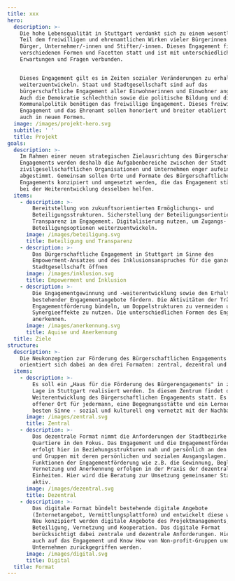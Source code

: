 ```yaml
---
title: xxx
hero:
  description: >-
    Die hohe Lebensqualität in Stuttgart verdankt sich zu einem wesentlichen
    Teil dem freiwilligen und ehrenamtlichen Wirken vieler Bürgerinnen und
    Bürger, Unternehmer/-innen und Stifter/-innen. Dieses Engagement findet in
    verschiedenen Formen und Facetten statt und ist mit unterschiedlichsten
    Erwartungen und Fragen verbunden.


    Dieses Engagement gilt es in Zeiten sozialer Veränderungen zu erhalten und
    weiterzuentwickeln. Staat und Stadtgesellschaft sind auf das
    bürgerschaftliche Engagement aller Einwohnerinnen und Einwohner angewiesen.
    Auch die Demokratie schlechthin sowie die politische Bildung und die
    Kommunalpolitik benötigen das freiwillige Engagement. Dieses freiwillige
    Engagement und das Ehrenamt sollen honoriert und breiter etabliert werden –
    auch in neuen Formen.
  image: /images/projekt-hero.svg
  subtitle: ' '
  title: Projekt
goals:
  description: >-
    Im Rahmen einer neuen strategischen Zielausrichtung des Bürgerschaftlichen
    Engagements werden deshalb die Aufgabenbereiche zwischen der Stadt und
    zivilgesellschaftlichen Organisationen und Unternehmen enger aufeinander
    abgestimmt. Gemeinsam sollen Orte und Formate des Bürgerschaftlichen
    Engagements konzipiert und umgesetzt werden, die das Engagement stärken und
    bei der Weiterentwicklung desselben helfen.
  items:
    - description: >-
        Bereitstellung von zukunftsorientierten Ermöglichungs- und
        Beteiligungsstrukturen. Sicherstellung der Beteiligungsorientierung und
        Transparenz im Engagement. Digitalisierung nutzen, um Zugangs- und
        Beteiligungsoptionen weiterzuentwickeln.
      image: /images/beteiligung.svg
      title: Beteiligung und Transparenz
    - description: >-
        Das Bürgerschaftliche Engagement in Stuttgart im Sinne des
        Empowerment-Ansatzes und des Inklusionsanspruches für die ganze
        Stadtgesellschaft öffnen
      image: /images/inklusion.svg
      title: Empowerment und Inklusion
    - description: >-
        Die Engagementgewinnung und -weiterentwicklung sowie den Erhalt
        bestehender Engagementangebote fördern. Die Aktivitäten der Träger der
        Engagementförderung bündeln, um Doppelstrukturen zu vermeiden und
        Synergieeffekte zu nutzen. Die unterschiedlichen Formen des Engagements
        anerkennen.
      image: /images/anerkennung.svg
      title: Aquise und Anerkennung
  title: Ziele
structure:
  description: >-
    Die Neukonzeption zur Förderung des Bürgerschaftlichen Engagements
    orientiert sich dabei an den drei Formaten: zentral, dezentral und digital
  items:
    - description: >-
        Es soll ein „Haus für die Förderung des Bürgerengagements" in zentraler
        Lage in Stuttgart realisiert werden. In diesem Zentrum findet die
        Weiterentwicklung des Bürgerschaftlichen Engagements statt. Es ist ein
        offener Ort für jedermann, eine Begegnungsstätte und ein Lernort im
        besten Sinne - sozial und kulturell eng vernetzt mit der Nachbarschaft.
      image: /images/zentral.svg
      title: Zentral
    - description: >-
        Das dezentrale Format nimmt die Anforderungen der Stadtbezirke und
        Quartiere in den Fokus. Das Engagement und die Engagementförderung
        erfolgt hier in Beziehungsstrukturen nah und persönlich an den Menschen
        und Gruppen mit deren persönlichen und sozialen Ausgangslagen. Wichtige
        Funktionen der Engagementförderung wie z.B. die Gewinnung, Begleitung,
        Vernetzung und Anerkennung erfolgen in der Praxis der dezentralen
        Einheiten. Hier wird die Beratung zur Umsetzung gemeinsamer Standards
        aktiv.
      image: /images/dezentral.svg
      title: Dezentral
    - description: >-
        Das digitale Format bündelt bestehende digitale Angebote
        (Internetangebot, Vermittlungsplattform) und entwickelt diese weiter.
        Neu konzipiert werden digitale Angebote des Projektmanagements, der
        Beteiligung, Vernetzung und Kooperation. Das digitale Format
        berücksichtigt dabei zentrale und dezentrale Anforderungen. Hierbei soll
        auch auf das Engagement und Know How von Non-profit-Gruppen und
        Unternehmen zurückgegriffen werden.
      image: /images/digital.svg
      title: Digital
  title: Format
---
```

<ProjectPage />
